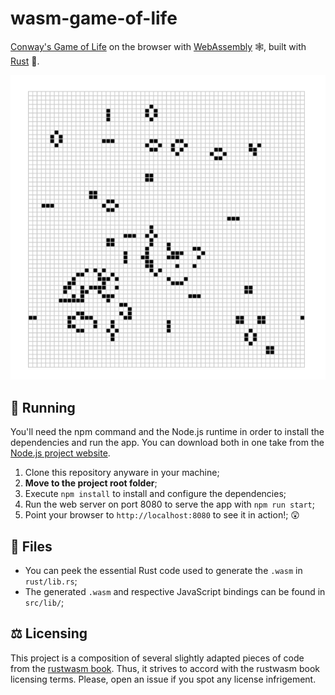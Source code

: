 # wasm-game-of-life

[Conway's Game of Life](https://en.wikipedia.org/wiki/Conway%27s_Game_of_Life) on the browser with [WebAssembly](https://webassembly.org/ "WebAssembly website") 🕸, built with [Rust](https://www.rust-lang.org "Rust language website") 🦀.

![Game of Life running in the browser](img/wasm-game-of-life.png "Game of Life running in the browser")

## 🚴 Running

You'll need the npm command and the Node.js runtime in order to install the dependencies and run the app. You can download both in one take from the [Node.js project website](https://nodejs.org/en/).

1. Clone this repository anyware in your machine;
2. **Move to the project root folder**;
3. Execute `npm install` to install and configure the dependencies;
4. Run the web server on port 8080 to serve the app with `npm run start`;
5. Point your browser to `http://localhost:8080` to see it in action!; 😲

## 📁 Files

- You can peek the essential Rust code used to generate the `.wasm` in `rust/lib.rs`;
- The generated `.wasm` and respective JavaScript bindings can be found in `src/lib/`;

## ⚖️ Licensing

This project is a composition of several slightly adapted pieces of code from the [rustwasm book](https://rustwasm.github.io/book/ "rustwasm book"). Thus, it strives to accord with the rustwasm book licensing terms. Please, open an issue if you spot any license infrigement.
